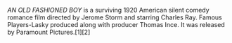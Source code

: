 _AN OLD FASHIONED BOY_ is a surviving 1920 American silent comedy romance film directed by Jerome Storm and starring Charles Ray. Famous Players-Lasky produced along with producer Thomas Ince. It was released by Paramount Pictures.[1][2]
